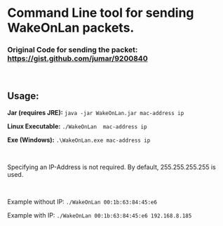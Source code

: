 # Command Line tool for sending WakeOnLan packets.

### Original Code for sending the packet: https://gist.github.com/jumar/9200840

<br/>

## Usage: 

**Jar (requires JRE):** `java -jar WakeOnLan.jar mac-address ip`

**Linux Executable:** `./WakeOnLan  mac-address ip`

**Exe (Windows):** `.\WakeOnLan.exe mac-address ip`

<br/>

Specifying an IP-Address is not required. By default, 255.255.255.255 is used.

<br/>

Example without IP: `./WakeOnLan 00:1b:63:84:45:e6`

Example with IP: `./WakeOnLan 00:1b:63:84:45:e6 192.168.8.185`
